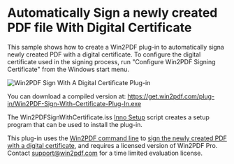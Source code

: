 # Automatically Sign a newly created PDF file With Digital Certificate

This sample shows how to create a Win2PDF plug-in to automatically signa  newly created PDF with a digital certificate. To configure the digital certificate used in the signing process, run "Configure Win2PDF Signing Certificate" from the Windows start menu.

![Win2PDF Sign With A Digital Certificate Plug-in](https://www.win2pdf.com/assets/images/win2pdf/plug-in/win2pdf-apply-multiple-watermarks-plug-in.png)

You can download a compiled version at: https://get.win2pdf.com/plug-in/Win2PDF-Sign-With-Certificate-Plug-In.exe

The Win2PDFSignWithCertificate.iss [Inno Setup](https://jrsoftware.org/isinfo.php) script creates a setup program that can be used to install the plug-in.

This plug-in uses the [Win2PDF command line](https://www.win2pdf.com/doc/win2pdf-desktop-command-line.html) to [sign the newly created PDF with a digital certificate](https://www.win2pdf.com/doc/command-line-sign-pdf-with-certificate.html), and requires a licensed version of Win2PDF Pro.  Contact support@win2pdf.com for a time limited evaluation license.
